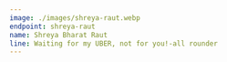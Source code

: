 ```yaml
---
image: ./images/shreya-raut.webp
endpoint: shreya-raut
name: Shreya Bharat Raut
line: Waiting for my UBER, not for you!-all rounder
---
```

